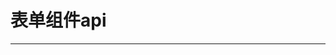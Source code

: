 # 表单组件api
---
<template>
  <Common-DemoApi type="attr" title="ns-table属性" :apiData="nsFormApiData"></Common-DemoApi>
  <!-- <Common-DemoApi type="attr" title="formList属性" :apiData="formListApiData"></Common-DemoApi> -->
</template>

<script>
  export default {
    data(){
      return {
        nsFormApiData:[
          {
          params:'permit',
          describe:'btnList、operations的权限过滤函数，btnList、operations中必须配置按钮的权限code才会生效，返回true则对应操作按钮显示反之不显示',
          type:'Function',
          optionValue:'Function(code)参数是按钮对应的code',
          defaultValue:'—'
          },
        {
          params:'formList',
          describe:'必填，表单内具体配置项的集合',
          type:'Object',
          optionValue:'—',
          defaultValue:'—'
        },
         {
          params:'columns',
          describe:'必填，表格列配置项',
          type:'Array',
          optionValue:'—',
          defaultValue:'[]'
        },
        {
          params:'operations',
          describe:'表格操作列配置项',
          type:'Array',
          optionValue:'—',
          defaultValue:'[]'
        },
        {
          params:'btnList',
          describe:'表格上方操作按钮配置项',
          type:'Array',
          optionValue:'—',
          defaultValue:'[]'
        },
        {
          params:'pagination',
          describe:'是否分页',
          type:'boolean',
          optionValue:'true/false',
          defaultValue:'false'
        },
        {
          params:'sidePagination',
          describe:'前端分页还是后端分页',
          type:'string',
          optionValue:'client/server',
          defaultValue:'server'
        },{
          params:'url',
          describe:'表格请求地址',
          type:'string',
          optionValue:'-',
          defaultValue:'-'
        },{
          params:'httpMethod',
          describe:'url存在时请求数据的默认方式',
          type:'string',
          optionValue:'post/get',
          defaultValue:'post'
        },{
          params:'queryParams',
          describe:'url存在时,请求数据前处理',
          type:'Function',
          optionValue:'function(formParams) 参数查询表单数据',
          defaultValue:'-'
        },{
          params:'responseHandler',
          describe:'url存在时,请求数据成功后处理数据方法',
          type:'Function',
          optionValue:'function(data) 参数查询出的表格数据',
          defaultValue:'-'
        },{
          params:'loadSuccess',
          describe:'表格组件加载成功后',
          type:'Function',
          optionValue:'function(res) 请求出的所有数据',
          defaultValue:'-'
        },{
          params:'tableData',
          describe:'表格渲染的数据，仅当url不存在是才会加载tableData',
          type:'Array',
          optionValue:'-',
          defaultValue:'-'
        },{
          params:'treeTable',
          describe:'是否树形表格',
          type:'boolean',
          optionValue:'true/false',
          defaultValue:'false'
        },
        {
          params:'mixins',
          describe:`表格上方查询表单是否未混合型`,
          type:'boolean',
          optionValue:'true/false',
          defaultValue:'false'
        },
        {
          params:'rowKey',
          describe:`表格行的唯一标识  用来优化性能，`,
          type:'string',
          optionValue:'-',
          defaultValue:'id'
        },
        {
          params:'showSelectTips',
          describe:`当有复选框选中时，是否在表格上方显示当前选中个数`,
          type:'boolean',
          optionValue:'true/false',
          defaultValue:'true'
        },
        {
          params:'maxHeight',
          describe:`表格最大高度 超出后出自适应出现滚动条`,
          type:'number',
          optionValue:'-',
          defaultValue:'-'
        }
        ]
      }
    }
  }
</script>
